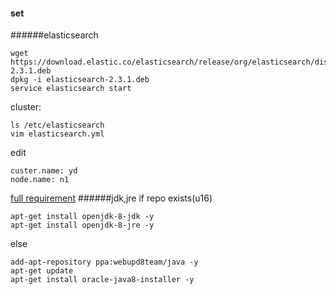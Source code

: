 #### set
######elasticsearch
```
wget https://download.elastic.co/elasticsearch/release/org/elasticsearch/distribution/deb/elasticsearch/2.3.1/elasticsearch-2.3.1.deb
dpkg -i elasticsearch-2.3.1.deb
service elasticsearch start
```
cluster:
```
ls /etc/elasticsearch
vim elasticsearch.yml
```
edit
```
custer.name: yd
node.name: n1
```
[full requirement](https://github.com/rengokantai/psadelasticsearclu/edit/master/README.md)
######jdk,jre
if repo exists(u16)
```
apt-get install openjdk-8-jdk -y
apt-get install openjdk-8-jre -y
```
else
```
add-apt-repository ppa:webupd8team/java -y
apt-get update
apt-get install oracle-java8-installer -y
```
